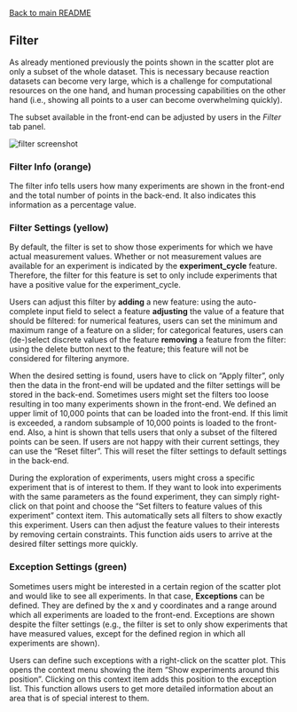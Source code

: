 [Back to main README](../../README.md#tab-documentation)

[//]: # (document start)

## Filter
As already mentioned previously the points shown in the scatter plot are only a subset of the whole dataset. This is necessary because reaction datasets can become very large, which is a challenge for computational resources on the one hand, and human processing capabilities on the other hand (i.e., showing all points to a user can become overwhelming quickly). 

The subset available in the front-end can be adjusted by users in the *Filter* tab panel. 

![filter screenshot](https://user-images.githubusercontent.com/45741696/227915177-39b14697-6d42-41dd-b8c1-d936d7637e86.PNG)


### Filter Info (orange)
The filter info tells users how many experiments are shown in the front-end and the total number of points in the back-end. It also indicates this information as a percentage value.

### Filter Settings (yellow)
By default, the filter is set to show those experiments for which we have actual measurement values. Whether or not measurement values are available for an experiment is indicated by the **experiment_cycle** feature. Therefore, the filter for this feature is set to only include experiments that have a positive value for the experiment_cycle. 

Users can adjust this filter by 
**adding** a new feature: using the auto-complete input field to select a feature
**adjusting** the value of a feature that should be filtered: for numerical features, users can set the minimum and maximum range of a feature on a slider; for categorical features, users can (de-)select discrete values of the feature
**removing** a feature from the filter: using the delete button next to the feature; this feature will not be considered for filtering anymore.

When the desired setting is found, users have to click on “Apply filter”, only then the data in the front-end will be updated and the filter settings will be stored in the back-end. Sometimes users might set the filters too loose resulting in too many experiments shown in the front-end. We defined an upper limit of 10,000 points that can be loaded into the front-end. If this limit is exceeded, a random subsample of 10,000 points is loaded to the front-end. Also, a hint is shown that tells users that only a subset of the filtered points can be seen. If users are not happy with their current settings, they can use the “Reset filter”. This will reset the filter settings to default settings in the back-end.

During the exploration of experiments, users might cross a specific experiment that is of interest to them. If they want to look into experiments with the same parameters as the found experiment, they can simply right-click on that point and choose the “Set filters to feature values of this experiment” context item. This automatically sets all filters to show exactly this experiment. Users can then adjust the feature values to their interests by removing certain constraints. This function aids users to arrive at the desired filter settings more quickly.

### Exception Settings (green)
Sometimes users might be interested in a certain region of the scatter plot and would like to see all experiments. In that case, **Exceptions** can be defined. They are defined by the x and y coordinates and a range around which all experiments are loaded to the front-end. Exceptions are shown despite the filter settings (e.g., the filter is set to only show experiments that have measured values, except for the defined region in which all experiments are shown).

Users can define such exceptions with a right-click on the scatter plot. This opens the context menu showing the item “Show experiments around this position”. Clicking on this context item adds this position to the exception list. This function allows users to get more detailed information about an area that is of special interest to them.
